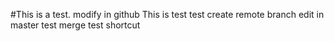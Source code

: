 #This is a test.
modify in github
This is test
test create remote branch
edit in master
test merge
test shortcut
